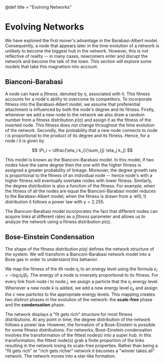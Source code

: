 @def title = "Evolving Networks"

# Evolving Networks

We have explored the first mover's advantage in the Barabasi-Albert model. Consequently, a node that appears later in the time evolution
of a network is unlikely to become the biggest hub in the network. However, this is not reflective of reality -- in many cases, newcomers
enter and disrupt the network and become the talk of the town. This section will explore some models that take this magnetism into account.

## Bianconi-Barabasi

A node can have a _fitness_, denoted by $\eta$, associated with it. This fitness accounts for a node's ability to overcome its competitors.
To incorporate fitness into the Barabasi-Albert model, we assume that preferential attachment is influenced by both the node's degree and its fitness.
Firstly, whenever we add a new node to the network we also draw a random number from a fitness distribution $p(\eta)$ and assign it as the fitness of the inserted
node. This fitness does not change throughout the time evolution of the network. Secondly, the probability that a new node connects to node $i$ is proportional
to the product of its degree and its fitness. Hence, for a node $i$ it is given by

$$
\Pi_i = \dfrac{\eta_i k_i}{\sum_{j} \eta_j k_j}
$$

This model is known as the Bianconi-Barabasi model. In this model, if two nodes have the same degree then the one with the higher fitness is assigned a greater
probability of linkage. Moreover, the degree growth rate is proportional to the fitness of an individual node -- hence node's with a higher fitness will eventually overtake nodes with lower fitness. Similarly, the degree distribution is also a function of the fitness. For example, when the fitness of all the nodes are equal the Bianconi-Barabasi model reduces to the Barabasi-Albert model; when the fitness is drawn from a $\mathcal{U}(0,1)$ distribution it follows a power law with $\gamma = 2.255$.

The Bianconi-Barabasi model incorporates the fact that different nodes can acquire links at different rates as a _fitness_ parameter and allows us to analyze the network using a fitness distribution $p(\eta)$.

## Bose-Einstein Condensation

The shape of the fitness distribution $p(\eta)$ defines the network structure of the system. We will transform a Bianconi-Barabasi network model into a Bose gas
in order to understand this behavior.

We map the fitness of the $i$th node $\eta_i$ to an energy level using the formula $\varepsilon_i = -\log{\eta_i} / \beta_{t}$. The energy of a node is inversely proportional to its fitness. For every link from node $i$ to node $j$, we assign a particle that the $\varepsilon_j$ energy level. Whenever a
new node $k$ is added, we add a new energy level $\varepsilon_k$ and assign the $c$ new particles to the appropriate energy levels. This mapping creates
two distinct phases in the evolution of the network: the **scale-free** phase and the **condensation** phase.

The network displays a "fit gets rich" structure for most fitness distributions. At any point in time, the degree distribution of the network follows a power law.
However, the formation of a Bose-Einstein is possible for some fitness distributions. For networks, Bose-Einstein condensation involves the transformation of the fittest node(s) into a super hub. In this transformation, the fittest node(s) grab a finite proportion of the links resulting in the network losing its scale-free properties. Rather than being a "fit gets rich" or "rich gets richer" network it becomes a "winner takes all" network. The network moves into a star-like formation.
